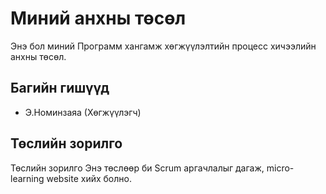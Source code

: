 # Миний анхны төсөл
Энэ бол миний Программ хангамж хөгжүүлэлтийн процесс хичээлийн анхны төсөл.

## Багийн гишүүд
- Э.Номинзаяа (Хөгжүүлэгч)

## Төслийн зорилго
Төслийн зорилго Энэ төслөөр би Scrum аргачлалыг дагаж, micro-learning website хийх болно.
